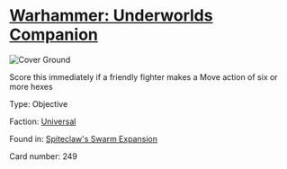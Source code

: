 # [Warhammer: Underworlds Companion](https://guidokessels.github.io/wh-underworlds)

  

![Cover Ground](https://warhammerunderworlds.com/wp-content/uploads/sites/6/2018/02/249_ENG.png)

Score this immediately if a friendly fighter makes a Move action of six or more hexes

Type: Objective

Faction: [Universal](https://guidokessels.github.io/wh-underworlds/factions/universal.md)

Found in: [Spiteclaw's Swarm Expansion](https://guidokessels.github.io/wh-underworlds/locations/spiteclaws-swarm-expansion.md)

Card number: 249
